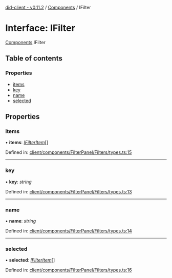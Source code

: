 [did-client - v0.11.2](../README.md) / [Components](../modules/components.md) / IFilter

# Interface: IFilter

[Components](../modules/components.md).IFilter

## Table of contents

### Properties

- [items](components.ifilter.md#items)
- [key](components.ifilter.md#key)
- [name](components.ifilter.md#name)
- [selected](components.ifilter.md#selected)

## Properties

### items

• **items**: [*IFilterItem*](components.ifilteritem.md)[]

Defined in: [client/components/FilterPanel/Filters/types.ts:15](https://github.com/Puzzlepart/did/blob/dev/client/components/FilterPanel/Filters/types.ts#L15)

___

### key

• **key**: *string*

Defined in: [client/components/FilterPanel/Filters/types.ts:13](https://github.com/Puzzlepart/did/blob/dev/client/components/FilterPanel/Filters/types.ts#L13)

___

### name

• **name**: *string*

Defined in: [client/components/FilterPanel/Filters/types.ts:14](https://github.com/Puzzlepart/did/blob/dev/client/components/FilterPanel/Filters/types.ts#L14)

___

### selected

• **selected**: [*IFilterItem*](components.ifilteritem.md)[]

Defined in: [client/components/FilterPanel/Filters/types.ts:16](https://github.com/Puzzlepart/did/blob/dev/client/components/FilterPanel/Filters/types.ts#L16)
